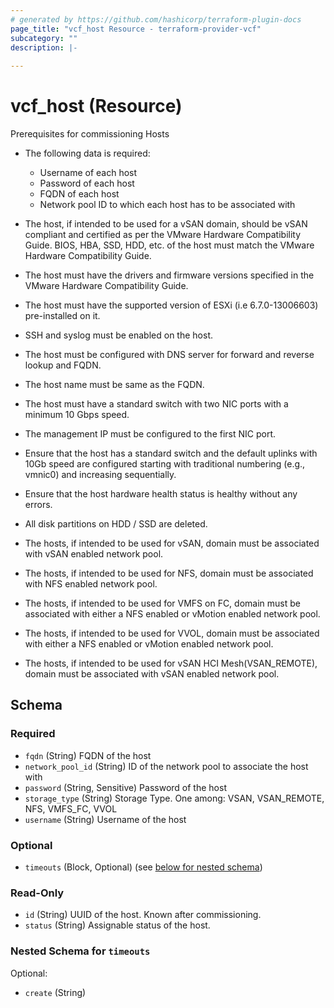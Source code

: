 ```yaml
---
# generated by https://github.com/hashicorp/terraform-plugin-docs
page_title: "vcf_host Resource - terraform-provider-vcf"
subcategory: ""
description: |-
  
---
```


# vcf_host (Resource)


Prerequisites for commissioning Hosts
* The following data is required:
  * Username of each host
  * Password of each host
  * FQDN of each host
  * Network pool ID to which each host has to be associated with


* The host, if intended to be used for a vSAN domain, should be vSAN compliant and certified as per the VMware Hardware Compatibility Guide.
BIOS, HBA, SSD, HDD, etc. of the host must match the VMware Hardware Compatibility Guide.
* The host must have the drivers and firmware versions specified in the VMware Hardware Compatibility Guide.
* The host must have the supported version of ESXi (i.e 6.7.0-13006603) pre-installed on it.
* SSH and syslog must be enabled on the host.
* The host must be configured with DNS server for forward and reverse lookup and FQDN.
* The host name must be same as the FQDN.
* The host must have a standard switch with two NIC ports with a minimum 10 Gbps speed.
* The management IP must be configured to the first NIC port.
* Ensure that the host has a standard switch and the default uplinks with 10Gb speed are configured starting with traditional numbering (e.g., vmnic0) and increasing sequentially.
* Ensure that the host hardware health status is healthy without any errors.
* All disk partitions on HDD / SSD are deleted.
* The hosts, if intended to be used for vSAN, domain must be associated with vSAN enabled network pool.
* The hosts, if intended to be used for NFS, domain must be associated with NFS enabled network pool.
* The hosts, if intended to be used for VMFS on FC, domain must be associated with either a NFS enabled or vMotion enabled network pool.
* The hosts, if intended to be used for VVOL, domain must be associated with either a NFS enabled or vMotion enabled network pool.
* The hosts, if intended to be used for vSAN HCI Mesh(VSAN_REMOTE), domain must be associated with vSAN enabled network pool.



<!-- schema generated by tfplugindocs -->
## Schema

### Required

- `fqdn` (String) FQDN of the host
- `network_pool_id` (String) ID of the network pool to associate the host with
- `password` (String, Sensitive) Password of the host
- `storage_type` (String) Storage Type. One among: VSAN, VSAN_REMOTE, NFS, VMFS_FC, VVOL
- `username` (String) Username of the host

### Optional

- `timeouts` (Block, Optional) (see [below for nested schema](#nestedblock--timeouts))

### Read-Only

- `id` (String) UUID of the host. Known after commissioning.
- `status` (String) Assignable status of the host.

<a id="nestedblock--timeouts"></a>
### Nested Schema for `timeouts`

Optional:

- `create` (String)


